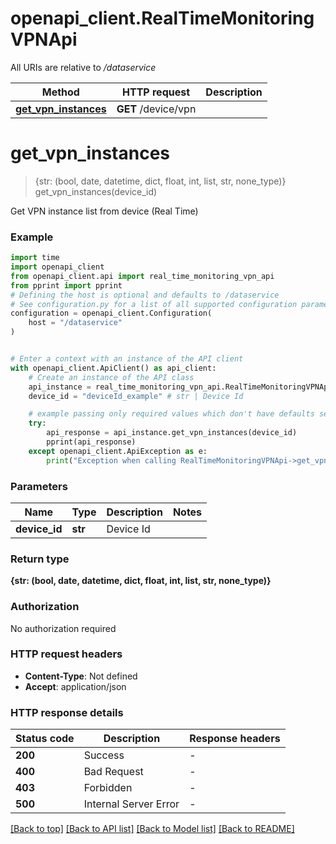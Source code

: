 # openapi_client.RealTimeMonitoringVPNApi

All URIs are relative to */dataservice*

Method | HTTP request | Description
------------- | ------------- | -------------
[**get_vpn_instances**](RealTimeMonitoringVPNApi.md#get_vpn_instances) | **GET** /device/vpn | 


# **get_vpn_instances**
> {str: (bool, date, datetime, dict, float, int, list, str, none_type)} get_vpn_instances(device_id)



Get VPN instance list from device (Real Time)

### Example


```python
import time
import openapi_client
from openapi_client.api import real_time_monitoring_vpn_api
from pprint import pprint
# Defining the host is optional and defaults to /dataservice
# See configuration.py for a list of all supported configuration parameters.
configuration = openapi_client.Configuration(
    host = "/dataservice"
)


# Enter a context with an instance of the API client
with openapi_client.ApiClient() as api_client:
    # Create an instance of the API class
    api_instance = real_time_monitoring_vpn_api.RealTimeMonitoringVPNApi(api_client)
    device_id = "deviceId_example" # str | Device Id

    # example passing only required values which don't have defaults set
    try:
        api_response = api_instance.get_vpn_instances(device_id)
        pprint(api_response)
    except openapi_client.ApiException as e:
        print("Exception when calling RealTimeMonitoringVPNApi->get_vpn_instances: %s\n" % e)
```


### Parameters

Name | Type | Description  | Notes
------------- | ------------- | ------------- | -------------
 **device_id** | **str**| Device Id |

### Return type

**{str: (bool, date, datetime, dict, float, int, list, str, none_type)}**

### Authorization

No authorization required

### HTTP request headers

 - **Content-Type**: Not defined
 - **Accept**: application/json


### HTTP response details

| Status code | Description | Response headers |
|-------------|-------------|------------------|
**200** | Success |  -  |
**400** | Bad Request |  -  |
**403** | Forbidden |  -  |
**500** | Internal Server Error |  -  |

[[Back to top]](#) [[Back to API list]](../README.md#documentation-for-api-endpoints) [[Back to Model list]](../README.md#documentation-for-models) [[Back to README]](../README.md)

